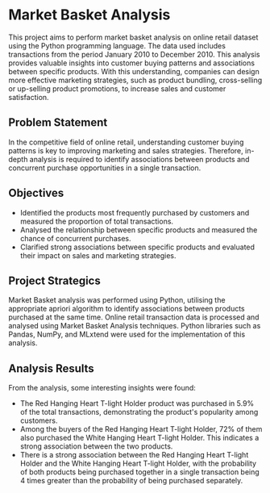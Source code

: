 # Market Basket Analysis
This project aims to perform market basket analysis on online retail dataset using the Python programming language. The data used includes transactions from the period January 2010 to December 2010. This analysis provides valuable insights into customer buying patterns and associations between specific products. With this understanding, companies can design more effective marketing strategies, such as product bundling, cross-selling or up-selling product promotions, to increase sales and customer satisfaction.

## Problem Statement
In the competitive field of online retail, understanding customer buying patterns is key to improving marketing and sales strategies. Therefore, in-depth analysis is required to identify associations between products and concurrent purchase opportunities in a single transaction.

## Objectives
- Identified the products most frequently purchased by customers and measured the proportion of total transactions.
- Analysed the relationship between specific products and measured the chance of concurrent purchases.
- Clarified strong associations between specific products and evaluated their impact on sales and marketing strategies.

## Project Strategics
Market Basket analysis was performed using Python, utilising the appropriate apriori algorithm to identify associations between products purchased at the same time. Online retail transaction data is processed and analysed using Market Basket Analysis techniques. Python libraries such as Pandas, NumPy, and MLxtend were used for the implementation of this analysis.

## Analysis Results

From the analysis, some interesting insights were found:
- The Red Hanging Heart T-light Holder product was purchased in 5.9% of the total transactions, demonstrating the product's popularity among customers.
- Among the buyers of the Red Hanging Heart T-light Holder, 72% of them also purchased the White Hanging Heart T-light Holder. This indicates a strong association between the two products.
- There is a strong association between the Red Hanging Heart T-light Holder and the White Hanging Heart T-light Holder, with the probability of both products being purchased together in a single transaction being 4 times greater than the probability of being purchased separately.
